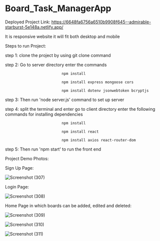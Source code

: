 # Board_Task_ManagerApp

Deployed Project Link: 
https://6648fa6756a6510b9908f645--admirable-starburst-5e148a.netlify.app/

It is responsive website it will fit both desktop and mobile

Steps to run Project:

step 1: clone the project by using git clone command

step 2: Go to server directory enter the commands 

                              npm install 

                              npm install express mongoose cors 
                                                  
                              npm install dotenv jsonwebtoken bcryptjs
                                                  
step 3: Then run 'node server.js' command to set up server

step 4: split the terminal and enter go to client directory enter the following commands for installing dependencies

                              npm install
                           
                              npm install react 
                           
                              npm install axios react-router-dom

step 5: Then run 'npm start' to run the front end

Project Demo Photos:

Sign Up Page:

![Screenshot (307)](https://github.com/Pradeep24032004/Board_Task_ManagerApp/assets/118010705/f7251064-7132-4756-91f7-e4aab77e0050)

Login Page:

![Screenshot (308)](https://github.com/Pradeep24032004/Board_Task_ManagerApp/assets/118010705/9d331619-e091-45dd-a8b8-1a4217580002)

Home Page in which boards can be added, edited and deleted:

![Screenshot (309)](https://github.com/Pradeep24032004/Board_Task_ManagerApp/assets/118010705/c33c6a6e-3c8c-4bab-abe3-a88d8a56f0bc)

![Screenshot (310)](https://github.com/Pradeep24032004/Board_Task_ManagerApp/assets/118010705/d48f2bdd-6df0-4841-89df-ab870c1c02b9)

![Screenshot (311)](https://github.com/Pradeep24032004/Board_Task_ManagerApp/assets/118010705/c8d36b86-5b84-4303-9c74-ca60873c2c7a)
